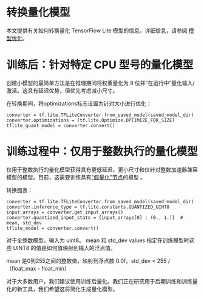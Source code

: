 # 转换量化模型
本文提供有关如何转换量化 TensorFlow Lite 模型的信息。详细信息，请参阅 [模型优化](https://github.com/tensorflow/tensorflow/blob/master/tensorflow/lite/g3doc/performance/model_optimization.md)。

# 训练后：针对特定 CPU 型号的量化模型
创建小模型的最简单方法是在推理期间将权重量化为 8 位并“在运行中”量化输入/激活。这具有延迟优势，但优先考虑减小尺寸。

在转换期间，将optimizations标志设置为针对大小进行优化：
```
converter = tf.lite.TFLiteConverter.from_saved_model(saved_model_dir)
converter.optimizations = [tf.lite.Optimize.OPTIMIZE_FOR_SIZE]
tflite_quant_model = converter.convert()
```

# 训练过程中：仅用于整数执行的量化模型
仅用于整数执行的量化模型获得具有更低延迟，更小尺寸和仅针对整数加速器兼容模型的模型。目前，这需要训练具有["假量化"节点](https://github.com/tensorflow/tensorflow/tree/r1.13/tensorflow/contrib/quantize)的模型 。

转换图表：
```
converter = tf.lite.TFLiteConverter.from_saved_model(saved_model_dir)
converter.inference_type = tf.lite.constants.QUANTIZED_UINT8
input_arrays = converter.get_input_arrays()
converter.quantized_input_stats = {input_arrays[0] : (0., 1.)}  # mean, std_dev
tflite_model = converter.convert()
```
对于全整数模型，输入为 uint8。 mean 和 std_dev values 指定在训练模型时这些 UINT8 的值是如何值映射到输入的浮点值。

mean 是0到255之间的整数值，映射到浮点数 0.0f。std_dev = 255 /（float_max - float_min）

对于大多数用户，我们建议使用训练后量化。我们正在研究用于后期训练和训练量化的新工具，我们希望这将简化生成量化模型。

